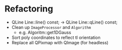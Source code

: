 # Refactoring
- QLine Line::line() const; -> QLine Line::qLine() const;
- Clean up `ImageProcessor` and `Algorithm`
  - e.g. Algoritm::get1DGauss
- Sort poly coordinates to reflect tl orientation
- Replace all QPixmap with QImage (for headless)
